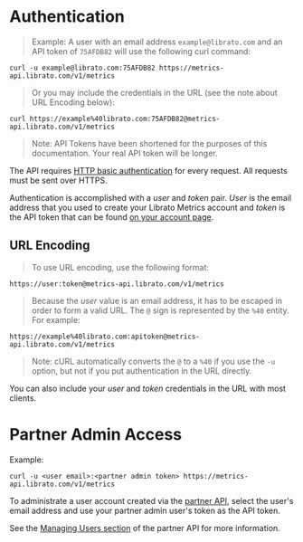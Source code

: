 # Authentication

>Example: A user with an email address `example@librato.com` and an API token of `75AFDB82` will use the following curl command:

```shell
curl -u example@librato.com:75AFDB82 https://metrics-api.librato.com/v1/metrics
```

> Or you may include the credentials in the URL (see the note about URL Encoding below):

```
curl https://example%40librato.com:75AFDB82@metrics-api.librato.com/v1/metrics
```

>Note: API Tokens have been shortened for the purposes of this documentation. Your real API token will be longer.

The API requires [HTTP basic
authentication](http://en.wikipedia.org/wiki/Basic_access_authentication)
for every request. All requests must be sent over HTTPS.

Authentication is accomplished with a *user* and *token*
pair. *User* is the email address that you used to create your
Librato Metrics account and *token* is the API token that can be
found [on your account page](https://metrics.librato.com/account/api_tokens).

## URL Encoding

>To use URL encoding, use the following format:

```
https://user:token@metrics-api.librato.com/v1/metrics
```

>Because the *user* value is an email address, it has to be escaped in order to form a valid URL. The `@` sign is represented by the `%40` entity. For example:

```shell
https://example%40librato.com:apitoken@metrics-api.librato.com/v1/metrics
```

>Note: cURL automatically converts the `@` to a `%40` if you use the `-u` option, but not if you put authentication in the URL directly.

You can also include your *user* and *token* credentials in the URL with most clients. 

# Partner Admin Access

Example:

```shell
curl -u <user email>:<partner admin token> https://metrics-api.librato.com/v1/metrics
```

To administrate a user account created via the [partner API](#users), select the user's email address and use your partner admin user's token as the API token. 

See the [Managing Users section](#users) of the partner API for more information.